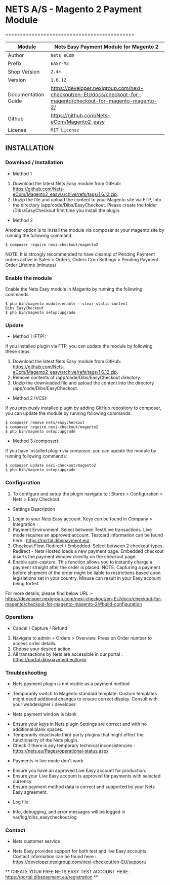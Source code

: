 # NETS A/S - Magento 2 Payment Module
============================================

| Module              | Nets Easy Payment Module for Magento 2                                                                        |
|---------------------|---------------------------------------------------------------------------------------------------------------|
| Author              | `Nets eCom`                                                                                                   |
| Prefix              | `EASY-M2`                                                                                                     |
| Shop Version        | `2.4+`                                                                                                        |
| Version             | `1.6.12`                                                                                                      |
| Documentation Guide | https://developer.nexigroup.com/nexi-checkout/en-EU/docs/checkout-for-magento/checkout-for-magento-magento-2/ |
| Github              | https://github.com/Nets-eCom/Magento2_easy                                                                    |
| License             | `MIT License`                                                                                                 |

## INSTALLATION

### Download / Installation

* Method 1
1. Download the latest Nets Easy module from GitHub: https://github.com/Nets-eCom/Magento2_easy/archive/refs/tags/1.6.12.zip.
2. Unzip the file and upload the content to your Magento site via FTP, into the directory /app/code/Dibs/EasyCheckout. Please create the folder /Dibs/EasyCheckout first time you install the plugin.

* Method 2

Another option is to install the module via composer at your magento site by running the following command:

  
	$ composer require nexi-checkout/magento2


NOTE: It is strongly recommended to have cleanup of Pending Payment orders active in Sales > Orders, Orders Cron Settings > Pending Payment Order Lifetime (minutes)

### Enable the module

Enable the Nets Easy module in Magento by running the following commands:

	$ php bin/magento module:enable --clear-static-content Dibs_EasyCheckout
	$ php bin/magento setup:upgrade

### Update

- Method 1 (FTP):

If you installed plugin via FTP, you can update the module by following these steps:
1. Download the latest Nets Easy module from GitHub:  https://github.com/Nets-eCom/Magento2_easy/archive/refs/tags/1.6.12.zip.
2. Remove contents of /app/code/Dibs/EasyCheckout directory.
3. Unzip the downloaded file and upload the content into the directory /app/code/Dibs/EasyCheckout.

- Method 2 (VCS):

If you previously installed plugin by adding GitHub repository to composer, you can update the module by running following commands:

	$ composer remove nets/easycheckout
	$ composer require nexi-checkout/magento2
	$ php bin/magento setup:upgrade

- Method 3 (composer):

If you have installed plugin via composer, you can update the module by running following commands:

	$ composer update nexi-checkout/magento2
	$ php bin/magento setup:upgrade
### Configuration

1. To configure and setup the plugin navigate to : Stores > Configuration > Nets > Easy Checkout

* Settings Description
1. Login to your Nets Easy account. Keys can be found in Company > Integration :
2. Payment Environment. Select between Test/Live transactions. Live mode requires an approved account. Testcard information can be found here : https://portal.dibspayment.eu/
3. Checkout Flow. Redirect / Embedded. Select between 2 checkout types. Redirect - Nets Hosted loads a new payment page. Embedded checkout inserts the payment window directly on the checkout page.
4. Enable auto-capture. This function allows you to instantly charge a payment straight after the order is placed.
   NOTE. Capturing a payment before shipment of the order might be liable to restrictions based upon legislations set in your country. Misuse can result in your Easy account being forfeit.
   
For more details, please find below URL :-
https://developer.nexigroup.com/nexi-checkout/en-EU/docs/checkout-for-magento/checkout-for-magento-magento-2/#build-configuration

### Operations

* Cancel / Capture / Refund
1. Navigate to admin > Orders > Overview. Press on Order number to access order details.
2. Choose your desired action.
3. All transactions by Nets are accessible in our portal : https://portal.dibspayment.eu/login

### Troubleshooting

* Nets payment plugin is not visible as a payment method
- Temporarily switch to Magento standard template. Custom templates might need addtional changes to ensure correct display. Consult with your webdesigner / developer.

* Nets payment window is blank
- Ensure your keys in Nets plugin Settings are correct and with no additional blank spaces.
- Temporarily deactivate third party plugins that might effect the functionality of the Nets plugin.
- Check if there is any temporary technical inconsistencies : https://nets.eu/Pages/operational-status.aspx

* Payments in live mode don't work
- Ensure you have an approved Live Easy account for production.
- Ensure your Live Easy account is approved for payments with selected currency.
- Ensure payment method data is correct and supported by your Nets Easy agreement.

* Log file
- Info, debugging, and error messages will be logged in var/log/dibs_easycheckout.log

### Contact

* Nets customer service
- Nets Easy provides support for both test and live Easy accounts. Contact information can be found here : https://developer.nexigroup.com/nexi-checkout/en-EU/support/

** CREATE YOUR FREE NETS EASY TEST ACCOUNT HERE : https://portal.dibspayment.eu/registration **
